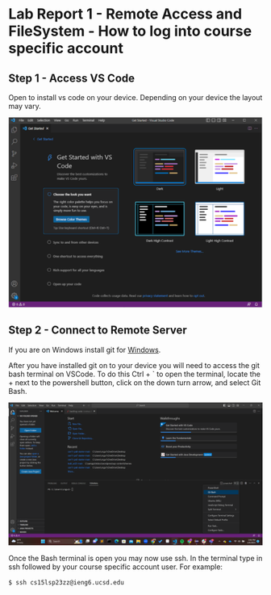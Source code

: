 # Lab Report 1 - Remote Access and FileSystem - How to log into course specific account

## Step 1 - Access VS Code
Open to install vs code on your device. Depending on your device the layout may vary.

![Screenshot](vscodeOpen.png)

## Step 2 - Connect to Remote Server

If you are on Windows install git for [Windows](https://gitforwindows.org/).

After you have installed git on to your device you will need to access the git bash terminal on VSCode. To do this Ctrl + ` to open the terminal, locate the + next to the powershell button, click on the down turn arrow, and select Git Bash.

![Screenshot](vscodeBash.png)

Once the Bash terminal is open you may now use ssh. In the terminal type in ssh followed by your course specific account user. For example:

```
$ ssh cs15lsp23zz@ieng6.ucsd.edu
```
